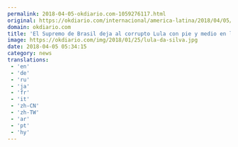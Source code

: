 ```yaml
---
permalink: 2018-04-05-okdiario.com-1059276117.html
original: https://okdiario.com/internacional/america-latina/2018/04/05/supremo-brasil-deja-lula-pie-medio-carcel-2069741
domain: okdiario.com
title: 'El Supremo de Brasil deja al corrupto Lula con pie y medio en la cárcel'
image: https://okdiario.com/img/2018/01/25/lula-da-silva.jpg
date: 2018-04-05 05:34:15
category: news
translations: 
 - 'en'
 - 'de'
 - 'ru'
 - 'ja'
 - 'fr'
 - 'it'
 - 'zh-CN'
 - 'zh-TW'
 - 'ar'
 - 'pt'
 - 'hy'
---
```


